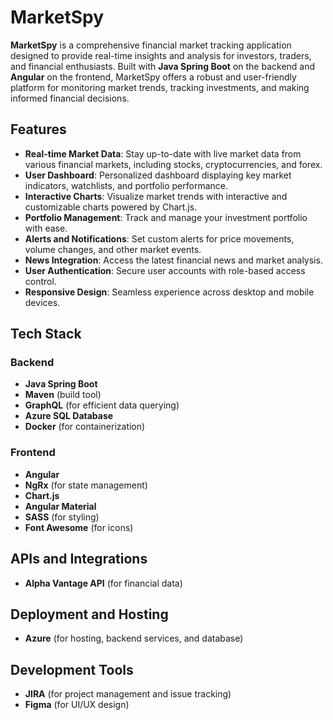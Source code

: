 # MarketSpy

**MarketSpy** is a comprehensive financial market tracking application designed to provide real-time insights and analysis for investors, traders, and financial enthusiasts. Built with **Java Spring Boot** on the backend and **Angular** on the frontend, MarketSpy offers a robust and user-friendly platform for monitoring market trends, tracking investments, and making informed financial decisions.

## Features

- **Real-time Market Data**: Stay up-to-date with live market data from various financial markets, including stocks, cryptocurrencies, and forex.
- **User Dashboard**: Personalized dashboard displaying key market indicators, watchlists, and portfolio performance.
- **Interactive Charts**: Visualize market trends with interactive and customizable charts powered by Chart.js.
- **Portfolio Management**: Track and manage your investment portfolio with ease.
- **Alerts and Notifications**: Set custom alerts for price movements, volume changes, and other market events.
- **News Integration**: Access the latest financial news and market analysis.
- **User Authentication**: Secure user accounts with role-based access control.
- **Responsive Design**: Seamless experience across desktop and mobile devices.

## Tech Stack

### Backend
- **Java Spring Boot**
- **Maven** (build tool)
- **GraphQL** (for efficient data querying)
- **Azure SQL Database**
- **Docker** (for containerization)

### Frontend
- **Angular**
- **NgRx** (for state management)
- **Chart.js**
- **Angular Material**
- **SASS** (for styling)
- **Font Awesome** (for icons)

## APIs and Integrations
- **Alpha Vantage API** (for financial data)

## Deployment and Hosting
- **Azure** (for hosting, backend services, and database)

## Development Tools
- **JIRA** (for project management and issue tracking)
- **Figma** (for UI/UX design)
